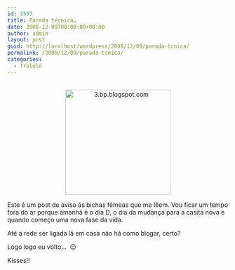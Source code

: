 ```yaml
---
id: 2597
title: Parada técnica…
date: 2008-12-09T00:00:00+00:00
author: admin
layout: post
guid: http://localhost/wordpress/2008/12/09/parada-tcnica/
permalink: /2008/12/09/parada-tcnica/
categories:
  - Trololó
---
```

<p style="text-align: center;">
   <a href="http://www.trololodemulher.com.br/blog/wp-content/uploads/2009/03/mudanc3a7a1.jpg"><img class="aligncenter" style="display: block; float: none; margin-left: auto; margin-right: auto; border-width: 0;" title="3.bp.blogspot.com" src="http://www.trololodemulher.com.br/blog/wp-content/uploads/2009/03/mudanc3a7a1-thumb.jpg" border="0" alt="3.bp.blogspot.com" width="240" height="240" /></a>
</p>

Este é um post de aviso ás bichas fêmeas que me lêem. Vou ficar um tempo fora do ar porque amanhã é o dia D, o dia da mudança para a casita nova e quando começo uma nova fase da vida.

Até a rede ser ligada lá em casa não há como blogar, certo?

Logo logo eu volto&#8230;  😉

Kisses!!